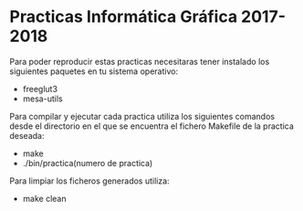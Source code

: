 # Practicas Informática Gráfica 2017-2018

Para poder reproducir estas practicas necesitaras tener instalado los siguientes paquetes en tu sistema operativo:

- freeglut3
- mesa-utils

Para compilar y ejecutar cada practica utiliza los siguientes comandos desde el directorio en el que se encuentra el fichero Makefile de la practica deseada:

- make
- ./bin/practica(numero de practica)

Para limpiar los ficheros generados utiliza:

- make clean